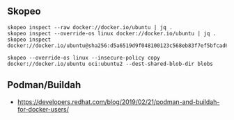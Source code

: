 ## Skopeo
```
skopeo inspect --raw docker://docker.io/ubuntu | jq .
skopeo inspect --override-os linux docker://docker.io/ubuntu | jq .
skopeo inspect docker://docker.io/ubuntu@sha256:d5a6519d9f048100123c568eb83f7ef5bfcad69b01424f420f17c932b00dea76

skopeo --override-os linux --insecure-policy copy docker://docker.io/ubuntu oci:ubuntu2 --dest-shared-blob-dir blobs
```

## Podman/Buildah
* https://developers.redhat.com/blog/2019/02/21/podman-and-buildah-for-docker-users/
